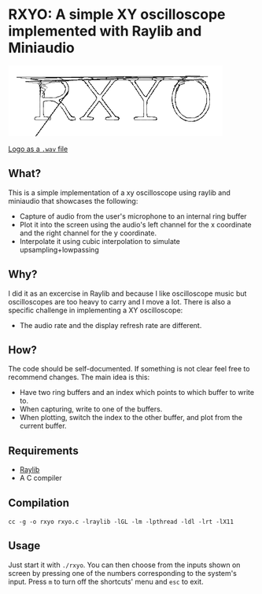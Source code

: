 # RXYO: A simple XY oscilloscope implemented with Raylib and Miniaudio 

![RXYO Logo](rxyo.png)

[Logo as a `.wav` file](rxyo.wav)

## What?

This is a simple implementation of a xy oscilloscope using raylib and miniaudio that
showcases the following:

+ Capture of audio from the user's microphone to an internal ring buffer
+ Plot it into the screen using the audio's left channel for the x coordinate
  and the right channel for the y coordinate.
+ Interpolate it using cubic interpolation to simulate upsampling+lowpassing

## Why?

I did it as an excercise in Raylib and because I like oscilloscope music but oscilloscopes are too heavy to carry and I move a lot. There is also a specific challenge in implementing a XY oscilloscope:

+ The audio rate and the display refresh rate are different.

## How?

The code should be self-documented. If something is not clear feel free to recommend changes. The main idea is this:

+ Have two ring buffers and an index which points to which buffer to write to.
+ When capturing, write to one of the buffers.
+ When plotting, switch the index to the other buffer, and plot from the current buffer.


## Requirements
+ [Raylib](https://www.raylib.com/)
+ A C compiler

## Compilation
```
cc -g -o rxyo rxyo.c -lraylib -lGL -lm -lpthread -ldl -lrt -lX11
```

## Usage

Just start it with `./rxyo`. You can then choose from the inputs shown on screen by pressing one of the numbers corresponding to the system's input. Press `m` to turn off the shortcuts' menu and `esc` to exit.
